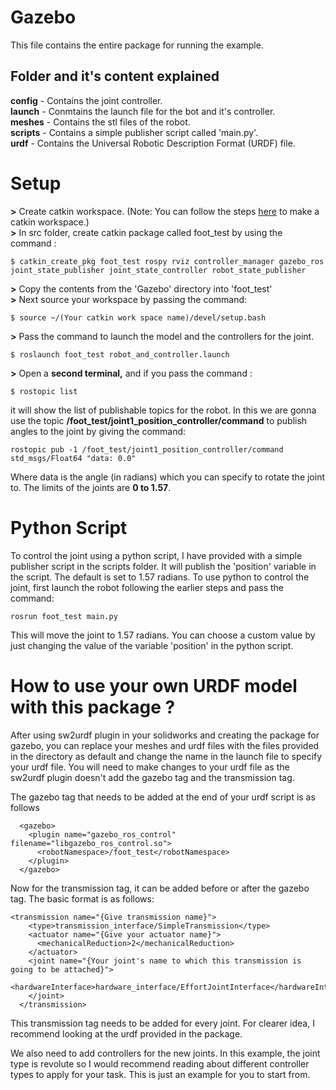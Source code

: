 # Gazebo
This file contains the entire package for running the example. 

## Folder and it's content explained
**config** - Contains the joint controller.\
**launch** - Conmtains the launch file for the bot and it's controller.\
**meshes** - Contains the stl files of the robot.\
**scripts** - Contains a simple publisher script called 'main.py'.\
**urdf** - Contains the Universal Robotic Description Format (URDF) file.

# Setup
**>** Create catkin workspace. (Note: You can follow the steps [here](http://wiki.ros.org/catkin/Tutorials/create_a_workspace) to make a catkin workspace.) \
**>** In src folder, create catkin package called foot_test by using the command :
 ```
$ catkin_create_pkg foot_test rospy rviz controller_manager gazebo_ros joint_state_publisher joint_state_controller robot_state_publisher
 ```
**>** Copy the contents from the 'Gazebo' directory into 'foot_test'\
**>** Next source your workspace by passing the command:
```
$ source ~/(Your catkin work space name)/devel/setup.bash
```
**>** Pass the command to launch the model and the controllers for the joint.
```
$ roslaunch foot_test robot_and_controller.launch
```
**>** Open a **second terminal,** and if you pass the command :
```
$ rostopic list
```
it will show the list of publishable topics for the robot. In this we are gonna use the topic **/foot_test/joint1_position_controller/command** to publish angles to the joint by giving the command:
```
rostopic pub -1 /foot_test/joint1_position_controller/command std_msgs/Float64 "data: 0.0"
```
Where data is the angle (in radians) which you can specify to rotate the joint to. The limits of the joints are **0 to 1.57**.

# Python Script
To control the joint using a python script, I have provided with a simple publisher script in the scripts folder. It will publish the 'position' variable in the script. The default is set to 1.57 radians. To use python to control the joint, first launch the robot following the earlier steps and pass the command:
```
rosrun foot_test main.py
```
This will move the joint to 1.57 radians. You can choose a custom value by just changing the value of the variable 'position' in the python script.



# How to use your own URDF model with this package ?
After using sw2urdf plugin in your solidworks and creating the package for gazebo, you can replace your meshes and urdf files with the files provided in the directory as default and change the name in the launch file to specify your urdf file. You will need to make changes to your urdf file as the sw2urdf plugin doesn't add the gazebo tag and the transmission tag. 

The gazebo tag that needs to be added at the end of your urdf script is as follows
```
  <gazebo>
    <plugin name="gazebo_ros_control" filename="libgazebo_ros_control.so">
      <robotNamespace>/foot_test</robotNamespace>
    </plugin>
  </gazebo>
```
Now for the transmission tag, it can be added before or after the gazebo tag. The basic format is as follows:
```
<transmission name="{Give transmission name}">
    <type>transmission_interface/SimpleTransmission</type>
    <actuator name="{Give your actuator name}">
      <mechanicalReduction>2</mechanicalReduction>
    </actuator>
    <joint name="{Your joint's name to which this transmission is going to be attached}">
      <hardwareInterface>hardware_interface/EffortJointInterface</hardwareInterface>
    </joint>
  </transmission>
```
This transmission tag needs to be added for every joint. For clearer idea, I recommend looking at the urdf provided in the package.

We also need to add controllers for the new joints. In this example, the joint type is revolute so I would recommend reading about different controller types to apply for your task. This is just an example for you to start from.  
